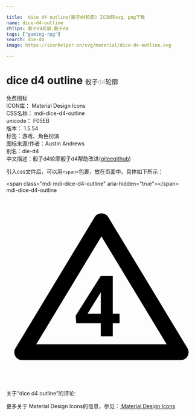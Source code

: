```yaml
---

title:  dice d4 outline(骰子d4轮廓) ICON转svg、png下载
name: dice-d4-outline
zhTips: 骰子d4轮廓,骰子d4
tags: ["gaming-rpg"]
search: die-d4
image: https://iconhelper.cn/svg/material/dice-d4-outline.svg

---
```


# dice d4 outline  <small style="font-size: 60%;font-weight: 100">骰子d4轮廓</small>


<div class="detail-page">
<p>
<span><span class="badge-success badge">免费图标</span> </span>
<br/>
<span>
ICON库：
<span class="badge-secondary badge">Material Design Icons</span> 
</span>
<br/>
<span>
CSS名称：
<span class="badge-secondary badge">mdi-dice-d4-outline</span> 
</span>
<br/>
<span>
unicode：
<span class="badge-secondary badge">F05EB</span> 
<copy-btn content='F05EB' btn-title=""></copy-btn>
<copy-btn :content='String.fromCodePoint(parseInt("F05EB", 16))' btn-title="复制U"></copy-btn>
</span>
<br/>
<span>
版本：
<span class="badge-secondary badge">1.5.54</span> 
</span><br/><span>标签：<span class="badge-light badge"><router-link to="/tags/gaming-rpg.html">游戏、角色扮演</router-link></span></span>
<br/>
<span>图标来源/作者：<span class="badge-light badge">Austin Andrews</span></span> 
<br/>
<span>别名：<span class="badge-light badge">die-d4</span></span><br/><span class="zh-detail">中文描述：<span class="badge-primary badge">骰子d4轮廓</span><span class="badge-primary badge">骰子d4</span><span class="help-link"><span>帮助改进</span>(<a href="https://gitee.com/liuwave/icon-helper/edit/master/json/material/dice-d4-outline.json" target="_blank" rel="noopener noreferrer">gitee</a><a href="https://github.com/liuwave/icon-helper/edit/master/json/material/dice-d4-outline.json" target="_blank" rel="noopener noreferrer">github</a></span>)</span><br/>
</p>
</div>
<div class="alert alert-dark">
  <i class="mdi mdi-dice-d4-outline mdi-48px"></i>
  <i class="mdi mdi-dice-d4-outline mdi-36px"></i>
  <i class="mdi mdi-dice-d4-outline mdi-24px"></i>
  <i class="mdi mdi-dice-d4-outline mdi-18px"></i>
</div>
<div>
  <p>引入css文件后，可以用<code>&lt;span&gt;</code>包裹，放在页面中。具体如下所示：    
  </p>
  <div class="alert alert-primary" style="font-size: 14px">
    &lt;span class="mdi mdi-dice-d4-outline" aria-hidden="true"&gt;&lt;/span&gt;
    <copy-btn content='<span class="mdi mdi-dice-d4-outline" aria-hidden="true"></span>'></copy-btn>
  </div>
  <div class="alert alert-secondary">
    <i class="mdi mdi-dice-d4-outline"
    style="font-size: 24px"
    aria-hidden="true"></i> mdi-dice-d4-outline
    <copy-btn content="mdi-dice-d4-outline" btn-title="复制图标名称"></copy-btn>
  </div>
</div>
<div id="svg" class="svg-wrap">
<svg xmlns="http://www.w3.org/2000/svg" viewBox="0 0 24 24"><path d="M13.43,15.15H14.29V16.36H13.43V18H11.92V16.36H8.82L8.75,15.41L11.91,10.42H13.43V15.15M10.25,15.15H11.92V12.47L10.25,15.15M22,21H2C1.64,21 1.31,20.81 1.13,20.5C0.95,20.18 0.96,19.79 1.15,19.5L11.15,3C11.5,2.38 12.5,2.38 12.86,3L22.86,19.5C23.04,19.79 23.05,20.18 22.87,20.5C22.69,20.81 22.36,21 22,21M3.78,19H20.23L12,5.43L3.78,19Z" /></svg>
</div>
<detail full-name='mdi-dice-d4-outline'></detail>
<div>
<p>关于“dice d4 outline”的评论:</p>
</div>
<Vssue title="关于“dice d4 outline”的评论" ></Vssue>    
<div><p>更多关于 Material Design Icons的信息，参见：<a target="_blank" href="https://iconhelper.cn/material.html"> Material Design Icons</a>
</p></div>
